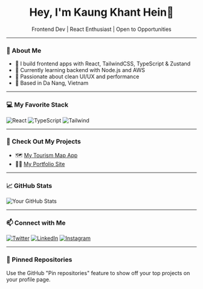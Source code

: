 <h1 align="center">Hey, I'm Kaung Khant Hein👋</h1>
<p align="center">Frontend Dev | React Enthusiast | Open to Opportunities</p>

---

### 🚀 About Me
- 🔧 I build frontend apps with React, TailwindCSS, TypeScript & Zustand
- 🧠 Currently learning backend with Node.js and AWS
- 🌱 Passionate about clean UI/UX and performance
- 📍 Based in Da Nang, Vietnam

---

### 💻 My Favorite Stack
![React](https://img.shields.io/badge/-React-61DAFB?style=for-the-badge&logo=react&logoColor=white)
![TypeScript](https://img.shields.io/badge/-TypeScript-3178C6?style=for-the-badge&logo=typescript&logoColor=white)
![Tailwind](https://img.shields.io/badge/-Tailwind-38B2AC?style=for-the-badge&logo=tailwind-css&logoColor=white)

---

### 🧪 Check Out My Projects
- 🗺️ [My Tourism Map App](https://github.com/kaungkhanthein1/veteran-driver-v1)
- 🧑‍💻 [My Portfolio Site](https://github.com/kaungkhanthein1/portfolio)

---

### 📈 GitHub Stats
![Your GitHub Stats](https://github-readme-stats.vercel.app/api?username=kaungkhanthein1&show_icons=true&theme=radical)

---

### 📫 Connect with Me
[![Twitter](https://img.shields.io/badge/Twitter-1DA1F2?style=for-the-badge&logo=twitter&logoColor=white)](https://twitter.com/yourprofile)
[![LinkedIn](https://img.shields.io/badge/LinkedIn-blue?style=for-the-badge&logo=linkedin&logoColor=white)](https://linkedin.com/in/kaung-khant-536521297/)
[![Instagram](https://img.shields.io/badge/Instagram-E4405F?style=for-the-badge&logo=instagram&logoColor=white)](https://instagram.com/yourprofile)

---

### 📌 Pinned Repositories
Use the GitHub "Pin repositories" feature to show off your top projects on your profile page.
